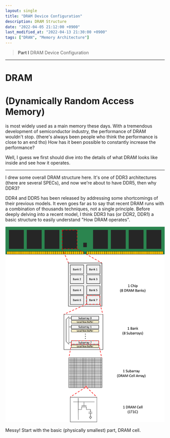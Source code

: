 ```yaml
---
layout: single
title: "DRAM Device Configuration"
description: DRAM Structure
date: "2022-04-05 21:12:00 +0900"
last_modified_at: "2022-04-13 21:30:00 +0900"
tags: ["DRAN", "Memory Architecture"]
---
```

	
> __Part I__ DRAM Device Configuration
---

# DRAM
# (Dynamically Random Access Memory)
is most widely used as a main memory these days.
With a tremendous development of semiconductor industry, the performance of DRAM wouldn't stop. (there's always been people who think the performance is close to an end tho)
How has it been possible to constantly increase the performance?

Well, I guess we first should dive into the details of what DRAM looks like inside and see how it operates.

---

I drew some overall DRAM structure here.
It's one of DDR3 architectures (there are several SPECs), and now we're about to have DDR5, then why DDR3?

DDR4 and DDR5 has been released by addressing some shortcomings of their previous models. 
It even goes far as to say that recent DRAM runs with a combination of thousands techniques, not a single principle.
Before deeply delving into a recent model, I think DDR3 has (or DDR2, DDR1) a basic structure to easily understand "How DRAM operates".

![DRAM_Overall](../assets/images/DRAM_Overall.png)

Messy! Start with the basic (physically smallest) part, DRAM cell.
